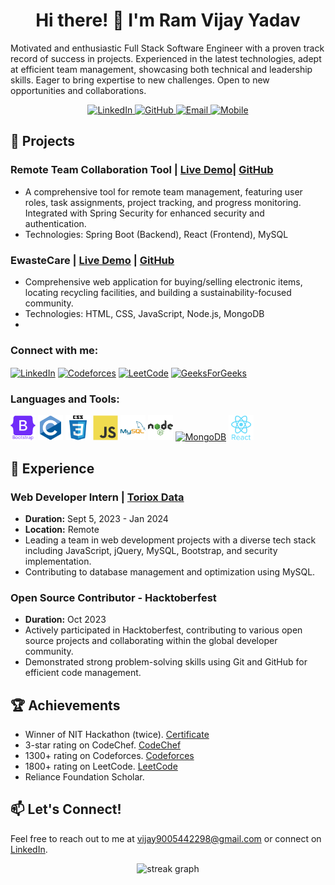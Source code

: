 <!-- Header Section -->
<p align="center"></p>
<h1 align="center">Hi there! 👋 I'm Ram Vijay Yadav</h1>
<p>Motivated and enthusiastic Full Stack Software Engineer with a proven track record of success in projects. Experienced in the latest technologies, adept at efficient team management, showcasing both technical and leadership skills. Eager to bring expertise to new challenges. Open to new opportunities and collaborations.</p>

<!-- Connect Section -->
<p align="center">
  <a href="https://www.linkedin.com/in/ram-vijay-yadav-a777b4272">
    <img alt="LinkedIn" src="https://img.shields.io/badge/LinkedIn-Connect-blue?style=flat-square&logo=linkedin">
  </a>
  <a href="https://github.com/12345rams">
    <img alt="GitHub" src="https://img.shields.io/badge/GitHub-Follow-green?style=flat-square&logo=github">
  </a>
  <a href="mailto:vijay9005442298@gmail.com">
    <img alt="Email" src="https://img.shields.io/badge/Email-Contact-red?style=flat-square&logo=gmail">
  </a>
  <a href="tel:+919569592952">
    <img alt="Mobile" src="https://img.shields.io/badge/Mobile-Call-brightgreen?style=flat-square&logo=phone">
  </a>
</p>

<!-- Projects Section -->
## 🚀 Projects
### Remote Team Collaboration Tool | [Live Demo](https://remote-theta.vercel.app/)| [GitHub](https://github.com/12345rams/remote)
- A comprehensive tool for remote team management, featuring user roles, task assignments, project tracking, and progress monitoring. Integrated with Spring Security for enhanced security and authentication.
- Technologies: Spring Boot (Backend), React (Frontend), MySQL

### EwasteCare | [Live Demo](https://e-wastecare.onrender.com/) | [GitHub](https://github.com/12345rams/ewastecare)
- Comprehensive web application for buying/selling electronic items, locating recycling facilities, and building a sustainability-focused community.
- Technologies: HTML, CSS, JavaScript, Node.js, MongoDB
- 
<!-- Connect Section -->
<h3 align="left">Connect with me:</h3>
<p align="left">
  <a href="https://www.linkedin.com/in/ram-vijay-yadav-a777b4272" target="_blank"><img align="center" src="https://raw.githubusercontent.com/rahuldkjain/github-profile-readme-generator/master/src/images/icons/Social/linked-in-alt.svg" alt="LinkedIn" height="30" width="40" /></a>
  <a href="https://codeforces.com/profile/ramvijay_24" target="_blank"><img align="center" src="https://raw.githubusercontent.com/rahuldkjain/github-profile-readme-generator/master/src/images/icons/Social/codeforces.svg" alt="Codeforces" height="30" width="40" /></a>
  <a href="https://leetcode.com/RamVijayYadav/" target="_blank"><img align="center" src="https://raw.githubusercontent.com/rahuldkjain/github-profile-readme-generator/master/src/images/icons/Social/leet-code.svg" alt="LeetCode" height="30" width="40" /></a>
  <a href="https://auth.geeksforgeeks.org/user/ramvijay2406" target="_blank"><img align="center" src="https://raw.githubusercontent.com/rahuldkjain/github-profile-readme-generator/master/src/images/icons/Social/geeks-for-geeks.svg" alt="GeeksForGeeks" height="30" width="40" /></a>
</p>

<!-- Languages and Tools Section -->
<h3 align="left">Languages and Tools:</h3>
<p align="left">
  <a href="https://getbootstrap.com" target="_blank" rel="noreferrer"><img src="https://raw.githubusercontent.com/devicons/devicon/master/icons/bootstrap/bootstrap-plain-wordmark.svg" alt="Bootstrap" width="40" height="40"/></a>
  <a href="https://www.cprogramming.com/" target="_blank" rel="noreferrer"><img src="https://raw.githubusercontent.com/devicons/devicon/master/icons/c/c-original.svg" alt="C" width="40" height="40"/></a>
  <a href="https://www.w3schools.com/css/" target="_blank" rel="noreferrer"><img src="https://raw.githubusercontent.com/devicons/devicon/master/icons/css3/css3-original-wordmark.svg" alt="CSS3" width="40" height="40"/></a>
  <a href="https://developer.mozilla.org/en-US/docs/Web/JavaScript" target="_blank" rel="noreferrer"><img src="https://raw.githubusercontent.com/devicons/devicon/master/icons/javascript/javascript-original.svg" alt="JavaScript" width="40" height="40"/></a>
  <a href="https://www.mysql.com/" target="_blank" rel="noreferrer"><img src="https://raw.githubusercontent.com/devicons/devicon/master/icons/mysql/mysql-original-wordmark.svg" alt="MySQL" width="40" height="40"/></a>
  <a href="https://nodejs.org" target="_blank" rel="noreferrer"><img src="https://raw.githubusercontent.com/devicons/devicon/master/icons/nodejs/nodejs-original-wordmark.svg" alt="Node.js" width="40" height="40"/></a>
  <a href="https://www.vectorlogo.zone/logos/mongodb/mongodb-icon.svg" target="_blank" rel="noreferrer"><img src="https://www.vectorlogo.zone/logos/mongodb/mongodb-icon.svg" alt="MongoDB" width="40" height="40"/></a>
  <a href="https://reactjs.org/" target="_blank" rel="noreferrer"><img src="https://raw.githubusercontent.com/devicons/devicon/master/icons/react/react-original-wordmark.svg" alt="React" width="40" height="40"/></a>
</p>

<!-- Experience Section -->
## 💼 Experience

### Web Developer Intern | [Toriox Data](https://torioxdata.net/)
- **Duration:** Sept 5, 2023 - Jan 2024
- **Location:** Remote
- Leading a team in web development projects with a diverse tech stack including JavaScript, jQuery, MySQL, Bootstrap, and security implementation.
- Contributing to database management and optimization using MySQL.

### Open Source Contributor - Hacktoberfest
- **Duration:** Oct 2023
- Actively participated in Hacktoberfest, contributing to various open source projects and collaborating within the global developer community.
- Demonstrated strong problem-solving skills using Git and GitHub for efficient code management.

<!-- Achievements Section -->
## 🏆 Achievements
- Winner of NIT Hackathon (twice). [Certificate](https://drive.google.com/file/d/1dPS9Z9Rx-P8AGrEnAb83jQei7a1RBkg8/view?usp=drivesdk)
- 3-star rating on CodeChef. [CodeChef](https://www.codechef.com/users/ramvijay_24)
- 1300+ rating on Codeforces. [Codeforces](https://codeforces.com/profile/ramvijay_24)
- 1800+ rating on LeetCode. [LeetCode](https://leetcode.com/RamVijayYadav/)
- Reliance Foundation Scholar.

<!-- Contact Section -->
## 📫 Let's Connect!

Feel free to reach out to me at vijay9005442298@gmail.com or connect on [LinkedIn](https://www.linkedin.com/in/ram-vijay-yadav-a777b4272).
<div align="center">
  <img src="https://streak-stats.demolab.com?user=12345rams&locale=en&mode=daily&theme=dark&hide_border=false&border_radius=5&order=3" height="220" alt="streak graph"  />
</div>
